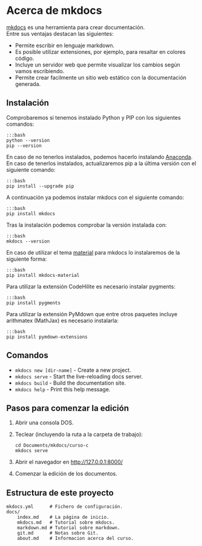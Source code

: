 # Acerca de mkdocs

[mkdocs](http://www.mkdocs.org) es una herramienta para crear documentación.  
Entre sus ventajas destacan las siguientes:

* Permite escribir en lenguaje markdown.
* Es posible utilizar extensiones, por ejemplo, para resaltar en colores código.
* Incluye un servidor web que permite visualizar los cambios según vamos escribiendo.
* Permite crear facilmente un sitio web estático con la documentación generada.

## Instalación

Comprobaremos si tenemos instalado Python y PIP con los siguientes comandos:

	:::bash
	python --version
	pip --version

En caso de no tenerlos instalados, podemos hacerlo instalando [Anaconda](https://anaconda.org/). En caso de tenerlos instalados, actualizaremos pip a la última versión con el siguiente comando:

	:::bash
	pip install --upgrade pip

A continuación ya podemos instalar mkdocs con el siguiente comando:

	:::bash
	pip install mkdocs

Tras la instalación podemos comprobar la versión instalada con:

	:::bash
	mkdocs --version 

En caso de utilizar el tema [material](https://squidfunk.github.io/mkdocs-material/) para mkdocs lo instalaremos de la siguiente forma:

	:::bash
	pip install mkdocs-material

Para utilizar la extensión CodeHilite es necesario instalar pygments:

	:::bash
	pip install pygments

Para utilizar la extensión PyMdown que entre otros paquetes incluye arithmatex (MathJax) es necesario instalarla:

	:::bash
	pip install pymdown-extensions

## Comandos

* `mkdocs new [dir-name]` - Create a new project.
* `mkdocs serve` - Start the live-reloading docs server.
* `mkdocs build` - Build the documentation site.
* `mkdocs help` - Print this help message.

## Pasos para comenzar la edición

1. 	Abrir una consola DOS.
2. 	Teclear (incluyendo la ruta a la carpeta de trabajo):  

		cd Documents/mkdocs/curso-c
		mkdocs serve

3.  Abrir el navegador en http://127.0.0.1:8000/
4.  Comenzar la edición de los documentos.

## Estructura de este proyecto

    mkdocs.yml    	# Fichero de configuración.
    docs/
        index.md  	# La página de inicio.
        mkdocs.md   # Tutorial sobre mkdocs.
        markdown.md # Tutorial sobre markdown.
        git.md      # Notas sobre Git.
        about.md    # Informacion acerca del curso.
